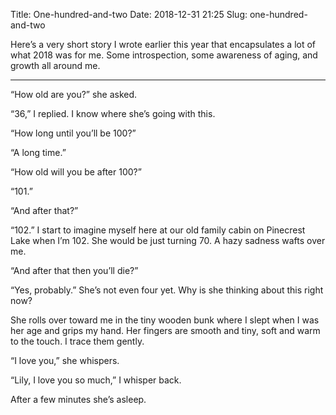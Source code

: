 Title: One-hundred-and-two
Date: 2018-12-31 21:25
Slug: one-hundred-and-two

Here’s a very short story I wrote earlier this year that encapsulates a lot of what 2018 was for me. Some introspection, some awareness of aging, and growth all around me.

---

“How old are you?” she asked.

“36,” I replied. I know where she’s going with this.

“How long until you’ll be 100?”

“A long time.”

“How old will you be after 100?”

“101.”

“And after that?”

“102.” I start to imagine myself here at our old family cabin on Pinecrest Lake when I’m 102. She would be just turning 70. A hazy sadness wafts over me.

“And after that then you’ll die?”

“Yes, probably.” She’s not even four yet. Why is she thinking about this right now?

She rolls over toward me in the tiny wooden bunk where I slept when I was her age and grips my hand. Her fingers are smooth and tiny, soft and warm to the touch. I trace them gently.

“I love you,” she whispers.

“Lily, I love you so much,” I whisper back.

After a few minutes she’s asleep.